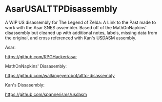# AsarUSALTTPDisassembly

A WIP US disassembly for The Legend of Zelda: A Link to the Past made to work with the Asar SNES assembler. Based off of the MathOnNapkins' disassembly but cleaned up with additional notes, labels, missing data from the original, and cross referenced with Kan's USDASM assembly.

Asar:

https://github.com/RPGHacker/asar

MathOnNapkins' Dissasembly:

https://github.com/walkingeyerobot/alttp-disassembly

Kan's Dissasembly:

https://github.com/spannerisms/usdasm